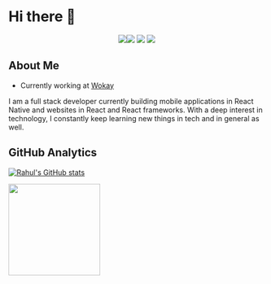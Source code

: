 # Hi there 👋

<p align="center"> 
<a href="https://www.linkedin.com/in/rahul-ranjan-1bb40016a/"><img src="https://img.shields.io/badge/-Rahul%20Ranjan-0077B5?style=flat-square&logo=Linkedin&logoColor=white"/</a><a href="https://www.instagram.com/ranjan.18/"><img src="https://img.shields.io/badge/-@ranjan.18_-333333?style=flat-square&logo=instagram"/></a>
<a href="https://discord.com/users/618156290581200929"><img src="https://img.shields.io/badge/-Rahul Ranjan%235368-333333?style=flat-square&logo=discord"/></a>
<a href="https://twitter.com/rahultwts_"><img src="https://img.shields.io/badge/Rahul Ranjan-1DA1F2?style=flat&logo=twitter&logoColor=white"/></a>
  
## About Me 
- Currently working at <a href="https://wokay.com">Wokay</a> </br> 

I am a full stack developer currently building mobile applications in React Native and websites in React and React frameworks. With a deep interest in technology, I constantly keep learning new things in tech and in general as well.
  

## GitHub Analytics 
[![Rahul's GitHub stats](https://github-readme-stats.vercel.app/api?username=rranjan14&show_icons=true&count_private=true&theme=gruvbox)](https://github.com/rranjan14)

<img height="180em" src="https://github-readme-stats-eight-theta.vercel.app/api/top-langs/?username=rranjan14&theme=gruvbox&layout=compact&langs_count=6&exclude_repo=gamebase" />
